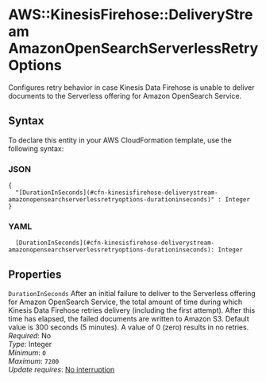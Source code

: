 # AWS::KinesisFirehose::DeliveryStream AmazonOpenSearchServerlessRetryOptions<a name="aws-properties-kinesisfirehose-deliverystream-amazonopensearchserverlessretryoptions"></a>

Configures retry behavior in case Kinesis Data Firehose is unable to deliver documents to the Serverless offering for Amazon OpenSearch Service\.

## Syntax<a name="aws-properties-kinesisfirehose-deliverystream-amazonopensearchserverlessretryoptions-syntax"></a>

To declare this entity in your AWS CloudFormation template, use the following syntax:

### JSON<a name="aws-properties-kinesisfirehose-deliverystream-amazonopensearchserverlessretryoptions-syntax.json"></a>

```
{
  "[DurationInSeconds](#cfn-kinesisfirehose-deliverystream-amazonopensearchserverlessretryoptions-durationinseconds)" : Integer
}
```

### YAML<a name="aws-properties-kinesisfirehose-deliverystream-amazonopensearchserverlessretryoptions-syntax.yaml"></a>

```
  [DurationInSeconds](#cfn-kinesisfirehose-deliverystream-amazonopensearchserverlessretryoptions-durationinseconds): Integer
```

## Properties<a name="aws-properties-kinesisfirehose-deliverystream-amazonopensearchserverlessretryoptions-properties"></a>

`DurationInSeconds` <a name="cfn-kinesisfirehose-deliverystream-amazonopensearchserverlessretryoptions-durationinseconds"></a>
After an initial failure to deliver to the Serverless offering for Amazon OpenSearch Service, the total amount of time during which Kinesis Data Firehose retries delivery \(including the first attempt\)\. After this time has elapsed, the failed documents are written to Amazon S3\. Default value is 300 seconds \(5 minutes\)\. A value of 0 \(zero\) results in no retries\.  
_Required_: No  
_Type_: Integer  
_Minimum_: `0`  
_Maximum_: `7200`  
_Update requires_: [No interruption](https://docs.aws.amazon.com/AWSCloudFormation/latest/UserGuide/using-cfn-updating-stacks-update-behaviors.html#update-no-interrupt)
